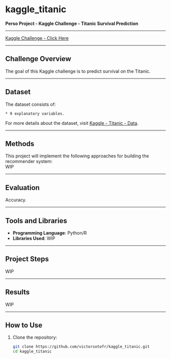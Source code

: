 # kaggle_titanic
**Perso Project - Kaggle Challenge - Titanic Survival Prediction**

---

[Kaggle Challenge - Click Here](https://www.kaggle.com/competitions/titanic)

---

## Challenge Overview  
The goal of this Kaggle challenge is to predict survival on the Titanic.

---

## Dataset  
The dataset consists of:

	* 9 explanatory variables.
 
For more details about the dataset, visit [Kaggle - Titanic - Data](https://www.kaggle.com/competitions/titanic/data).

---

## Methods  
This project will implement the following approaches for building the recommender system:  
WIP 

---

## Evaluation  
Accuracy. 

---

## Tools and Libraries  
- **Programming Language**: Python/R 
- **Libraries Used**: WIP

---

## Project Steps  
WIP

---

## Results  
WIP

---

## How to Use  
1. Clone the repository:  
   ```bash
   git clone https://github.com/victorsotofr/kaggle_titanic.git
   cd kaggle_titanic

